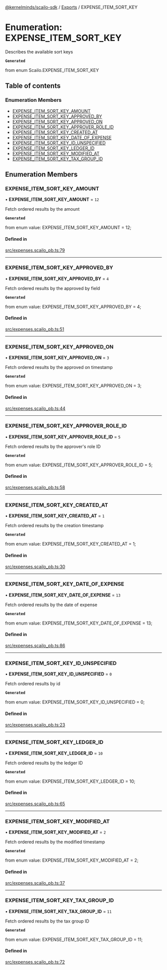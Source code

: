 [@kernelminds/scailo-sdk](../README.md) / [Exports](../modules.md) / EXPENSE\_ITEM\_SORT\_KEY

# Enumeration: EXPENSE\_ITEM\_SORT\_KEY

Describes the available sort keys

**`Generated`**

from enum Scailo.EXPENSE_ITEM_SORT_KEY

## Table of contents

### Enumeration Members

- [EXPENSE\_ITEM\_SORT\_KEY\_AMOUNT](EXPENSE_ITEM_SORT_KEY.md#expense_item_sort_key_amount)
- [EXPENSE\_ITEM\_SORT\_KEY\_APPROVED\_BY](EXPENSE_ITEM_SORT_KEY.md#expense_item_sort_key_approved_by)
- [EXPENSE\_ITEM\_SORT\_KEY\_APPROVED\_ON](EXPENSE_ITEM_SORT_KEY.md#expense_item_sort_key_approved_on)
- [EXPENSE\_ITEM\_SORT\_KEY\_APPROVER\_ROLE\_ID](EXPENSE_ITEM_SORT_KEY.md#expense_item_sort_key_approver_role_id)
- [EXPENSE\_ITEM\_SORT\_KEY\_CREATED\_AT](EXPENSE_ITEM_SORT_KEY.md#expense_item_sort_key_created_at)
- [EXPENSE\_ITEM\_SORT\_KEY\_DATE\_OF\_EXPENSE](EXPENSE_ITEM_SORT_KEY.md#expense_item_sort_key_date_of_expense)
- [EXPENSE\_ITEM\_SORT\_KEY\_ID\_UNSPECIFIED](EXPENSE_ITEM_SORT_KEY.md#expense_item_sort_key_id_unspecified)
- [EXPENSE\_ITEM\_SORT\_KEY\_LEDGER\_ID](EXPENSE_ITEM_SORT_KEY.md#expense_item_sort_key_ledger_id)
- [EXPENSE\_ITEM\_SORT\_KEY\_MODIFIED\_AT](EXPENSE_ITEM_SORT_KEY.md#expense_item_sort_key_modified_at)
- [EXPENSE\_ITEM\_SORT\_KEY\_TAX\_GROUP\_ID](EXPENSE_ITEM_SORT_KEY.md#expense_item_sort_key_tax_group_id)

## Enumeration Members

### EXPENSE\_ITEM\_SORT\_KEY\_AMOUNT

• **EXPENSE\_ITEM\_SORT\_KEY\_AMOUNT** = ``12``

Fetch ordered results by the amount

**`Generated`**

from enum value: EXPENSE_ITEM_SORT_KEY_AMOUNT = 12;

#### Defined in

[src/expenses.scailo_pb.ts:79](https://github.com/scailo/ts-sdk/blob/c10a36b57201dfa5903d4b53efa1e62aa6208936/src/expenses.scailo_pb.ts#L79)

___

### EXPENSE\_ITEM\_SORT\_KEY\_APPROVED\_BY

• **EXPENSE\_ITEM\_SORT\_KEY\_APPROVED\_BY** = ``4``

Fetch ordered results by the approved by field

**`Generated`**

from enum value: EXPENSE_ITEM_SORT_KEY_APPROVED_BY = 4;

#### Defined in

[src/expenses.scailo_pb.ts:51](https://github.com/scailo/ts-sdk/blob/c10a36b57201dfa5903d4b53efa1e62aa6208936/src/expenses.scailo_pb.ts#L51)

___

### EXPENSE\_ITEM\_SORT\_KEY\_APPROVED\_ON

• **EXPENSE\_ITEM\_SORT\_KEY\_APPROVED\_ON** = ``3``

Fetch ordered results by the approved on timestamp

**`Generated`**

from enum value: EXPENSE_ITEM_SORT_KEY_APPROVED_ON = 3;

#### Defined in

[src/expenses.scailo_pb.ts:44](https://github.com/scailo/ts-sdk/blob/c10a36b57201dfa5903d4b53efa1e62aa6208936/src/expenses.scailo_pb.ts#L44)

___

### EXPENSE\_ITEM\_SORT\_KEY\_APPROVER\_ROLE\_ID

• **EXPENSE\_ITEM\_SORT\_KEY\_APPROVER\_ROLE\_ID** = ``5``

Fetch ordered results by the approver's role ID

**`Generated`**

from enum value: EXPENSE_ITEM_SORT_KEY_APPROVER_ROLE_ID = 5;

#### Defined in

[src/expenses.scailo_pb.ts:58](https://github.com/scailo/ts-sdk/blob/c10a36b57201dfa5903d4b53efa1e62aa6208936/src/expenses.scailo_pb.ts#L58)

___

### EXPENSE\_ITEM\_SORT\_KEY\_CREATED\_AT

• **EXPENSE\_ITEM\_SORT\_KEY\_CREATED\_AT** = ``1``

Fetch ordered results by the creation timestamp

**`Generated`**

from enum value: EXPENSE_ITEM_SORT_KEY_CREATED_AT = 1;

#### Defined in

[src/expenses.scailo_pb.ts:30](https://github.com/scailo/ts-sdk/blob/c10a36b57201dfa5903d4b53efa1e62aa6208936/src/expenses.scailo_pb.ts#L30)

___

### EXPENSE\_ITEM\_SORT\_KEY\_DATE\_OF\_EXPENSE

• **EXPENSE\_ITEM\_SORT\_KEY\_DATE\_OF\_EXPENSE** = ``13``

Fetch ordered results by the date of expense

**`Generated`**

from enum value: EXPENSE_ITEM_SORT_KEY_DATE_OF_EXPENSE = 13;

#### Defined in

[src/expenses.scailo_pb.ts:86](https://github.com/scailo/ts-sdk/blob/c10a36b57201dfa5903d4b53efa1e62aa6208936/src/expenses.scailo_pb.ts#L86)

___

### EXPENSE\_ITEM\_SORT\_KEY\_ID\_UNSPECIFIED

• **EXPENSE\_ITEM\_SORT\_KEY\_ID\_UNSPECIFIED** = ``0``

Fetch ordered results by id

**`Generated`**

from enum value: EXPENSE_ITEM_SORT_KEY_ID_UNSPECIFIED = 0;

#### Defined in

[src/expenses.scailo_pb.ts:23](https://github.com/scailo/ts-sdk/blob/c10a36b57201dfa5903d4b53efa1e62aa6208936/src/expenses.scailo_pb.ts#L23)

___

### EXPENSE\_ITEM\_SORT\_KEY\_LEDGER\_ID

• **EXPENSE\_ITEM\_SORT\_KEY\_LEDGER\_ID** = ``10``

Fetch ordered results by the ledger ID

**`Generated`**

from enum value: EXPENSE_ITEM_SORT_KEY_LEDGER_ID = 10;

#### Defined in

[src/expenses.scailo_pb.ts:65](https://github.com/scailo/ts-sdk/blob/c10a36b57201dfa5903d4b53efa1e62aa6208936/src/expenses.scailo_pb.ts#L65)

___

### EXPENSE\_ITEM\_SORT\_KEY\_MODIFIED\_AT

• **EXPENSE\_ITEM\_SORT\_KEY\_MODIFIED\_AT** = ``2``

Fetch ordered results by the modified timestamp

**`Generated`**

from enum value: EXPENSE_ITEM_SORT_KEY_MODIFIED_AT = 2;

#### Defined in

[src/expenses.scailo_pb.ts:37](https://github.com/scailo/ts-sdk/blob/c10a36b57201dfa5903d4b53efa1e62aa6208936/src/expenses.scailo_pb.ts#L37)

___

### EXPENSE\_ITEM\_SORT\_KEY\_TAX\_GROUP\_ID

• **EXPENSE\_ITEM\_SORT\_KEY\_TAX\_GROUP\_ID** = ``11``

Fetch ordered results by the tax group ID

**`Generated`**

from enum value: EXPENSE_ITEM_SORT_KEY_TAX_GROUP_ID = 11;

#### Defined in

[src/expenses.scailo_pb.ts:72](https://github.com/scailo/ts-sdk/blob/c10a36b57201dfa5903d4b53efa1e62aa6208936/src/expenses.scailo_pb.ts#L72)
